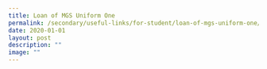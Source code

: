 ```yaml
---
title: Loan of MGS Uniform One
permalink: /secondary/useful-links/for-student/loan-of-mgs-uniform-one/
date: 2020-01-01
layout: post
description: ""
image: ""
---
```

